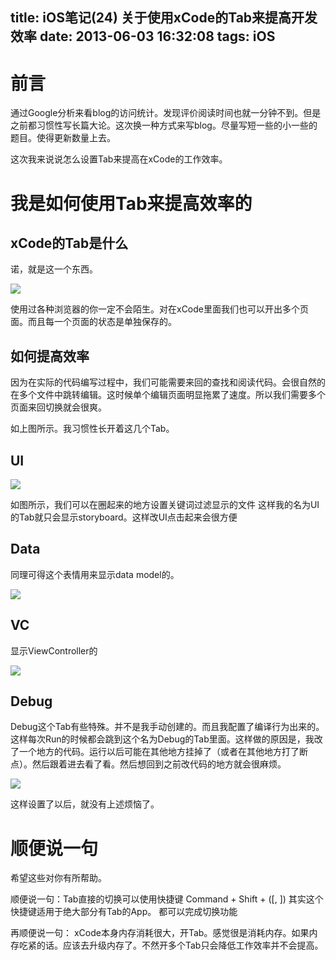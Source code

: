 title: iOS笔记(24) 关于使用xCode的Tab来提高开发效率
date: 2013-06-03 16:32:08
tags: iOS
---


# 前言

通过Google分析来看blog的访问统计。发现评价阅读时间也就一分钟不到。但是之前都习惯性写长篇大论。这次换一种方式来写blog。尽量写短一些的小一些的题目。使得更新数量上去。

这次我来说说怎么设置Tab来提高在xCode的工作效率。



# 我是如何使用Tab来提高效率的

## xCode的Tab是什么
诺，就是这一个东西。 

![](http://ww4.sinaimg.cn/large/686e6613jw1e5b26nmyqij20oq00v0sp.jpg)

使用过各种浏览器的你一定不会陌生。对在xCode里面我们也可以开出多个页面。而且每一个页面的状态是单独保存的。

<!--more-->

## 如何提高效率

因为在实际的代码编写过程中，我们可能需要来回的查找和阅读代码。会很自然的在多个文件中跳转编辑。这时候单个编辑页面明显拖累了速度。所以我们需要多个页面来回切换就会很爽。

如上图所示。我习惯性长开着这几个Tab。

## UI

![](http://ww3.sinaimg.cn/large/686e6613jw1e5b1quy5pij207409wt99.jpg)

如图所示，我们可以在圈起来的地方设置关键词过滤显示的文件
这样我的名为UI的Tab就只会显示storyboard。这样改UI点击起来会很方便

## Data
同理可得这个表情用来显示data model的。

![](http://ww2.sinaimg.cn/large/686e6613jw1e5b1uqa7yhj207w094mxd.jpg)

## VC

显示ViewController的

![](http://ww2.sinaimg.cn/large/686e6613jw1e5b1v4lkuyj207x0933z6.jpg)

## Debug

Debug这个Tab有些特殊。并不是我手动创建的。而且我配置了编译行为出来的。
这样每次Run的时候都会跳到这个名为Debug的Tab里面。这样做的原因是，我改了一个地方的代码。运行以后可能在其他地方挂掉了（或者在其他地方打了断点）。然后跟着进去看了看。然后想回到之前改代码的地方就会很麻烦。

![](http://ww4.sinaimg.cn/large/686e6613jw1e5b1ws3qu9j20ku0f8mzu.jpg)

这样设置了以后，就没有上述烦恼了。

# 顺便说一句

希望这些对你有所帮助。

顺便说一句：Tab直接的切换可以使用快捷键 Command + Shift + ([, ]) 其实这个快捷键适用于绝大部分有Tab的App。 都可以完成切换功能

再顺便说一句： xCode本身内存消耗很大，开Tab。感觉很是消耗内存。如果内存吃紧的话。应该去升级内存了。不然开多个Tab只会降低工作效率并不会提高。



